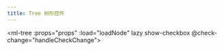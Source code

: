 ```yaml
---
title: Tree 树形控件
---
```

<script>
    export default {
        data() {
            return {
                props: {
                    label: 'name',
                    children: 'zones'
                },
                count: 1
            };
        },
        methods: {
            handleCheckChange(data, checked, indeterminate) {
                console.log(data, checked, indeterminate);
            },
            handleNodeClick(data) {
                console.log(data);
            },
            loadNode(node, resolve) {
                if (node.level === 0) {
                    return resolve([{ name: 'region1' }, { name: 'region2' }]);
                }
                if (node.level > 3) return resolve([]);

                var hasChild;
                if (node.data.name === 'region1') {
                    hasChild = true;
                } else if (node.data.name === 'region2') {
                    hasChild = false;
                } else {
                    hasChild = Math.random() > 0.5;
                }

                setTimeout(() => {
                    var data;
                    if (hasChild) {
                        data = [{
                            name: 'zone' + this.count++
                        }, {
                            name: 'zone' + this.count++
                        }];
                    } else {
                        data = [];
                    }

                    resolve(data);
                }, 500);
            }
        }
    };
</script>
<ml-tree :props="props" :load="loadNode" lazy show-checkbox @check-change="handleCheckChange">
</ml-tree>